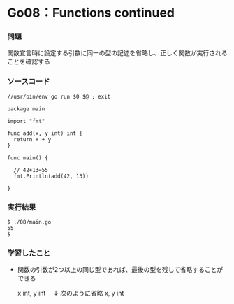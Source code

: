 Go08：Functions continued
======================

### 問題 ###

関数宣言時に設定する引数に同一の型の記述を省略し、正しく関数が実行されることを確認する

### ソースコード ###

    //usr/bin/env go run $0 $@ ; exit                                                                                                                                                     
    
    package main
    
    import "fmt"
    
    func add(x, y int) int {
      return x + y
    }
    
    func main() {
    
      // 42+13=55
      fmt.Println(add(42, 13))
    
    }

### 実行結果 ###

    $ ./08/main.go 
    55
    $ 

### 学習したこと ###

* 関数の引数が2つ以上の同じ型であれば、最後の型を残して省略することができる


    x int, y int
    　↓ 次のように省略
    x, y int


